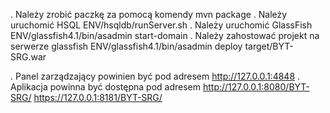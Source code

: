. Należy zrobić paczkę za pomocą komendy
mvn package
. Należy uruchomić HSQL
ENV/hsqldb/runServer.sh
. Należy uruchomić GlassFish
ENV/glassfish4.1/bin/asadmin start-domain
. Należy zahostować projekt na serwerze glassfish
ENV/glassfish4.1/bin/asadmin deploy target/BYT-SRG.war

. Panel zarządzający powinien być pod adresem
http://127.0.0.1:4848
. Aplikacja powinna być dostępna pod adresem
http://127.0.0.1:8080/BYT-SRG/
https://127.0.0.1:8181/BYT-SRG/ 
